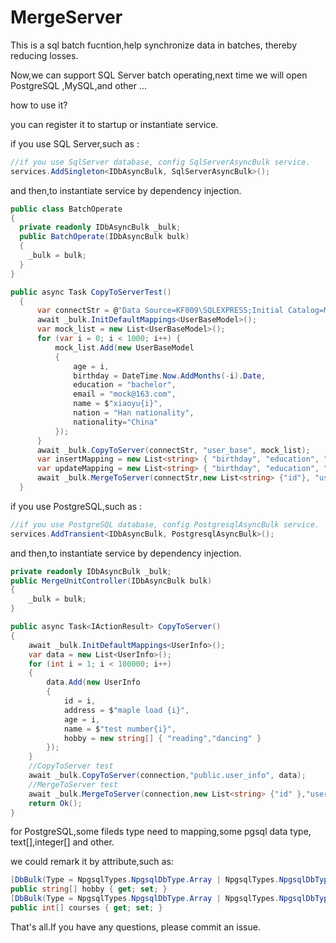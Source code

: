 
# MergeServer 
This is a sql batch fucntion,help  synchronize data in batches, thereby reducing losses.

Now,we can support SQL Server batch operating,next time we will open PostgreSQL ,MySQL,and other ...

how to use it?

you can register it to startup or instantiate service.

if you use SQL Server,such as :

```C#
//if you use SqlServer database, config SqlServerAsyncBulk service.
services.AddSingleton<IDbAsyncBulk, SqlServerAsyncBulk>();
```

and then,to instantiate service by dependency injection.

```C#
public class BatchOperate
{
  private readonly IDbAsyncBulk _bulk;
  public BatchOperate(IDbAsyncBulk bulk)
  {
    _bulk = bulk;
  }
}

```
```C#
public async Task CopyToServerTest()
  {
      var connectStr = @"Data Source=KF009\SQLEXPRESS;Initial Catalog=MockData;User ID=sa;Password=root";
      await _bulk.InitDefaultMappings<UserBaseModel>();
      var mock_list = new List<UserBaseModel>();
      for (var i = 0; i < 1000; i++) {
          mock_list.Add(new UserBaseModel
          {
              age = i,
              birthday = DateTime.Now.AddMonths(-i).Date,
              education = "bachelor",
              email = "mock@163.com",
              name = $"xiaoyu{i}",
              nation = "Han nationality",
              nationality="China"
          });
      }
      await _bulk.CopyToServer(connectStr, "user_base", mock_list);
      var insertMapping = new List<string> { "birthday", "education", "age", "email", "name", "nation", "nationality" };
      var updateMapping = new List<string> { "birthday", "education", "age", "email"};
      await _bulk.MergeToServer(connectStr,new List<string> {"id"}, "user_base", mock_list,null, insertMapping, updateMapping);
  }
```


if you use PostgreSQL,such as :
```C#
//if you use PostgreSQL database, config PostgresqlAsyncBulk service.
services.AddTransient<IDbAsyncBulk, PostgresqlAsyncBulk>();
```

and then,to instantiate service by dependency injection.
```C#
private readonly IDbAsyncBulk _bulk;
public MergeUnitController(IDbAsyncBulk bulk)
{ 
    _bulk = bulk;
}
```

```C#
public async Task<IActionResult> CopyToServer()
{
    await _bulk.InitDefaultMappings<UserInfo>();
    var data = new List<UserInfo>();
    for (int i = 1; i < 100000; i++)
    {
        data.Add(new UserInfo
        {
            id = i,
            address = $"maple load {i}",
            age = i,
            name = $"test number{i}",
            hobby = new string[] { "reading","dancing" }
        });
    }
    //CopyToServer test
    await _bulk.CopyToServer(connection,"public.user_info", data);
    //MergeToServer test
    await _bulk.MergeToServer(connection,new List<string> {"id" },"user_info",data,null);
    return Ok();
}

```

for PostgreSQL,some fileds type need to mapping,some pgsql data type, text[],integer[] and other.

we could remark it by attribute,such as:
```C#
[DbBulk(Type = NpgsqlTypes.NpgsqlDbType.Array | NpgsqlTypes.NpgsqlDbType.Text)]
public string[] hobby { get; set; }
[DbBulk(Type = NpgsqlTypes.NpgsqlDbType.Array | NpgsqlTypes.NpgsqlDbType.Integer)]
public int[] courses { get; set; }
```

That's all.If you have any questions, please commit an issue.
